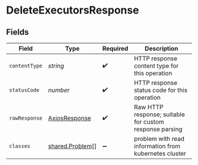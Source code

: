 # DeleteExecutorsResponse


## Fields

| Field                                                     | Type                                                      | Required                                                  | Description                                               |
| --------------------------------------------------------- | --------------------------------------------------------- | --------------------------------------------------------- | --------------------------------------------------------- |
| `contentType`                                             | *string*                                                  | :heavy_check_mark:                                        | HTTP response content type for this operation             |
| `statusCode`                                              | *number*                                                  | :heavy_check_mark:                                        | HTTP response status code for this operation              |
| `rawResponse`                                             | [AxiosResponse](https://axios-http.com/docs/res_schema)   | :heavy_check_mark:                                        | Raw HTTP response; suitable for custom response parsing   |
| `classes`                                                 | [shared.Problem](../../../sdk/models/shared/problem.md)[] | :heavy_minus_sign:                                        | problem with read information from kubernetes cluster     |